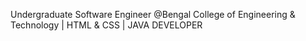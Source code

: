 Undergraduate Software Engineer @Bengal College of Engineering & Technology | HTML & CSS | JAVA DEVELOPER

<!---
Avikdey97/Avikdey97 is a ✨ special ✨ repository because its `README.md` (this file) appears on your GitHub profile.
You can click the Preview link to take a look at your changes.
--->
